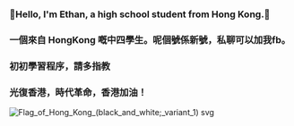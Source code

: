 ### 🤞Hello, I'm Ethan, a high school student from Hong Kong.🤞
### 一個來自 HongKong 嘅中四學生。呢個號係新號，私聊可以加我fb。
### 初初學習程序，請多指教
### 光復香港，時代革命，香港加油！
![Flag_of_Hong_Kong_(black_and_white;_variant_1) svg](https://user-images.githubusercontent.com/108810745/177558632-1ac8faec-f689-48ad-9d1f-3f8be05a9f12.png)
